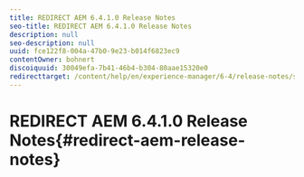 ```yaml
---
title: REDIRECT AEM 6.4.1.0 Release Notes
seo-title: REDIRECT AEM 6.4.1.0 Release Notes
description: null
seo-description: null
uuid: fce122f8-004a-47b0-9e23-b014f6823ec9
contentOwner: bohnert
discoiquuid: 30049efa-7b41-46b4-b304-80aae15320e0
redirecttarget: /content/help/en/experience-manager/6-4/release-notes/sp-release-notes
---
```


# REDIRECT AEM 6.4.1.0 Release Notes{#redirect-aem-release-notes}

